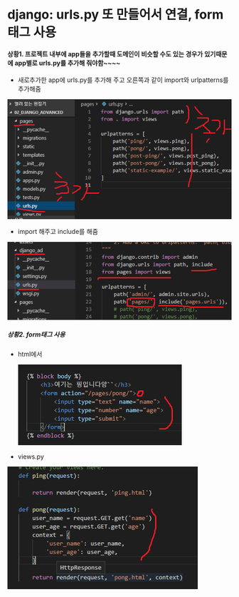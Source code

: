 # django: urls.py 또 만들어서 연결, form태그 사용

#### 상황1. 프로젝트 내부에  app들을 추가할때 도메인이 비슷할 수도 있는 경우가 있기때문에 app별로 urls.py를 추가해 줘야함~~~~

- 새로추가한 app에 urls.py를 추가해 주고 오른쪽과 같이 import와 urlpatterns를 추가해줌

![urls](assets/urls.png)

- import 해주고 include를 해줌

![urls2](assets/urls2.png)



##### 상황2. form태그 사용

- html에서

  ![form01](assets/form01-1565082087147.png)

- views.py

![form02](assets/form02.png)